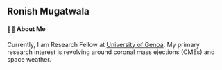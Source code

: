 ## Ronish Mugatwala

#### 👨‍🎓 About Me
Currently, I am Research Fellow at [University of Genoa](https://mida.unige.it/it).
My primary research interest is revolving around coronal mass ejections (CMEs) and space weather. 
